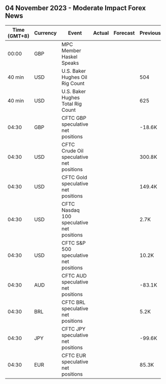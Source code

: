 ## 04 November 2023 - Moderate Impact Forex News

| Time (GMT+8) | Currency | Event | Actual | Forecast | Previous |
|------|----------|-------|--------|----------|----------|
| 00:00 | GBP | MPC Member Haskel Speaks |  |  |  |
| 40 min | USD | U.S. Baker Hughes Oil Rig Count |  |  | 504 |
| 40 min | USD | U.S. Baker Hughes Total Rig Count |  |  | 625 |
| 04:30 | GBP | CFTC GBP speculative net positions |  |  | -18.6K |
| 04:30 | USD | CFTC Crude Oil speculative net positions |  |  | 300.8K |
| 04:30 | USD | CFTC Gold speculative net positions |  |  | 149.4K |
| 04:30 | USD | CFTC Nasdaq 100 speculative net positions |  |  | 2.7K |
| 04:30 | USD | CFTC S&P 500 speculative net positions |  |  | 10.2K |
| 04:30 | AUD | CFTC AUD speculative net positions |  |  | -83.1K |
| 04:30 | BRL | CFTC BRL speculative net positions |  |  | 5.2K |
| 04:30 | JPY | CFTC JPY speculative net positions |  |  | -99.6K |
| 04:30 | EUR | CFTC EUR speculative net positions |  |  | 85.3K |

